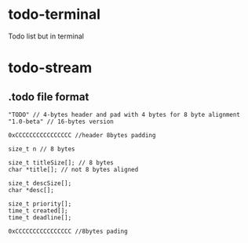 # todo-terminal
Todo list but in terminal

# todo-stream

## .todo file format
 
    "TODO" // 4-bytes header and pad with 4 bytes for 8 byte alignment
    "1.0-beta" // 16-bytes version
    
    0xCCCCCCCCCCCCCCCC //header 8bytes padding
    
    size_t n // 8 bytes
    
    size_t titleSize[]; // 8 bytes
    char *title[]; // not 8 bytes aligned
    
    size_t descSize[];
    char *desc[];
        
    size_t priority[];
    time_t created[];
    time_t deadline[];
    
    0xCCCCCCCCCCCCCCCC //8bytes pading
